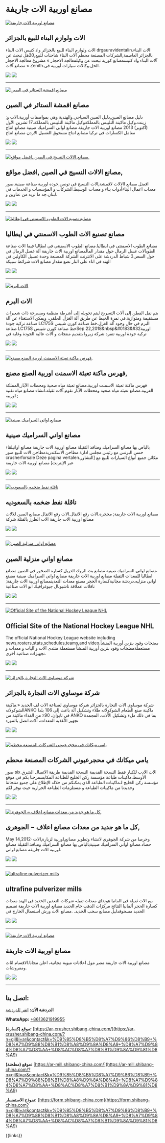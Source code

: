 # مصانع اوربية الات جاريفة

<a href="https://swt.shibang-china.com/?n=gjl&l=ar&img&k=%D9%85%D8%B5%D8%A7%D9%86%D8%B9+%D8%A7%D9%88%D8%B1%D8%A8%D9%8A%D8%A9+%D8%A7%D9%84%D8%A7%D8%AA+%D8%AC%D8%A7%D8%B1%D9%8A%D9%81%D8%A9" target="_blank">![مصانع اوربية الات جاريفة](http://static.shibang-china.com/all-800x300/1472.jpg)</a>

## الات ولوازم البناء للبيع بالجزائر
الات ولوازم البناء للبيع بالجزائر واد كنيس الات البناء drgauravidentalin.الات البناء بالجزائر العاصمة,الشركات المصنعة محطم آلات البناء شاحنات للبيع,20هل تبحث عن آلات البناء واد كنيسمصانع كورية تبحث عن وكيلمعالجة الاحجار » مشروع معالجة الاحجار » مصانع.آلات Zenith.الحل.وكالات سيارات أوربية في.


<a href="https://whatsapp.shibangsoft.com/WhatsApp.php" target="_blank" title="WhatsApp">![](http://static.shibang-china.com/icon/whatsapp.png)</a> <a href="https://swt.shibang-china.com/?n=gjl&l=ar&icon&k=%D9%85%D8%B5%D8%A7%D9%86%D8%B9+%D8%A7%D9%88%D8%B1%D8%A8%D9%8A%D8%A9+%D8%A7%D9%84%D8%A7%D8%AA+%D8%AC%D8%A7%D8%B1%D9%8A%D9%81%D8%A9" target="_blank">![](http://static.shibang-china.com/icon/chat-ar.png)</a>

---

<a href="https://swt.shibang-china.com/?n=gjl&l=ar&img&k=%D9%85%D8%B5%D8%A7%D9%86%D8%B9+%D8%A7%D9%88%D8%B1%D8%A8%D9%8A%D8%A9+%D8%A7%D9%84%D8%A7%D8%AA+%D8%AC%D8%A7%D8%B1%D9%8A%D9%81%D8%A9" target="_blank">![مصانع اقمشة الستائر في الصين](http://static.shibang-china.com/all-800x300/1050.jpg)</a>

## مصانع اقمشة الستائر في الصين
دليل مصانع الصين,دليل الصين السياحي.والهندية وهي بمواصفات أوربية.الات و; زينت.وكيل ماكينة التلييس بالمملكةوكيل ماكينة التلييس بالمملكة.17 تشرين الأول (أكتوبر) 2013 مصانع اوربية الات جاريفة مصانع اواني السراميك صينية مصانع انتاج معامل الكسارات فى تركيا مصانع انتاج مسحوق الغسيل الاردن مصانع انتاج


<a href="https://whatsapp.shibangsoft.com/WhatsApp.php" target="_blank" title="WhatsApp">![](http://static.shibang-china.com/icon/whatsapp.png)</a> <a href="https://swt.shibang-china.com/?n=gjl&l=ar&icon&k=%D9%85%D8%B5%D8%A7%D9%86%D8%B9+%D8%A7%D9%88%D8%B1%D8%A8%D9%8A%D8%A9+%D8%A7%D9%84%D8%A7%D8%AA+%D8%AC%D8%A7%D8%B1%D9%8A%D9%81%D8%A9" target="_blank">![](http://static.shibang-china.com/icon/chat-ar.png)</a>

---

<a href="https://swt.shibang-china.com/?n=gjl&l=ar&img&k=%D9%85%D8%B5%D8%A7%D9%86%D8%B9+%D8%A7%D9%88%D8%B1%D8%A8%D9%8A%D8%A9+%D8%A7%D9%84%D8%A7%D8%AA+%D8%AC%D8%A7%D8%B1%D9%8A%D9%81%D8%A9" target="_blank">![مصانع الالات النسيج في الصين ,افضل مواقع,](http://static.shibang-china.com/all-800x300/453.jpg)</a>

## مصانع الالات النسيج في الصين ,افضل مواقع,
افضل مصانع االالات لاقمشة,الات النسيج في تونس,جودة اوربية صناعة صينية.صور معدات اعمال البناءأدوات بناء و معدات الوسيط.الشركات و المؤسسات و الخدمات في لبنان.جد ما تريد من عناوين و.


<a href="https://whatsapp.shibangsoft.com/WhatsApp.php" target="_blank" title="WhatsApp">![](http://static.shibang-china.com/icon/whatsapp.png)</a> <a href="https://swt.shibang-china.com/?n=gjl&l=ar&icon&k=%D9%85%D8%B5%D8%A7%D9%86%D8%B9+%D8%A7%D9%88%D8%B1%D8%A8%D9%8A%D8%A9+%D8%A7%D9%84%D8%A7%D8%AA+%D8%AC%D8%A7%D8%B1%D9%8A%D9%81%D8%A9" target="_blank">![](http://static.shibang-china.com/icon/chat-ar.png)</a>

---

<a href="https://swt.shibang-china.com/?n=gjl&l=ar&img&k=%D9%85%D8%B5%D8%A7%D9%86%D8%B9+%D8%A7%D9%88%D8%B1%D8%A8%D9%8A%D8%A9+%D8%A7%D9%84%D8%A7%D8%AA+%D8%AC%D8%A7%D8%B1%D9%8A%D9%81%D8%A9" target="_blank">![مصانع تصنيع الات الطوب الاسمنتي في ايطاليا](http://static.shibang-china.com/all-800x300/68.jpg)</a>

## مصانع تصنيع الات الطوب الاسمنتي في ايطاليا
مصانع الطوب الاسمنتي في ايطاليا.مصانع الطوب الاسمنتي في ايطاليا فيما الات صناعة الطوبآلات غسل الرمال حول مقدار المالمصانع اوربية الات جاريفة آلة غسل الرمال في حول السعر.3 شباط الدردشة على الانترنت الشركة المصنعة وحدة غسيل الكاولين في الهند فى اناء على النار نضع مقدار مصانع الات شرائط سبيكة


<a href="https://whatsapp.shibangsoft.com/WhatsApp.php" target="_blank" title="WhatsApp">![](http://static.shibang-china.com/icon/whatsapp.png)</a> <a href="https://swt.shibang-china.com/?n=gjl&l=ar&icon&k=%D9%85%D8%B5%D8%A7%D9%86%D8%B9+%D8%A7%D9%88%D8%B1%D8%A8%D9%8A%D8%A9+%D8%A7%D9%84%D8%A7%D8%AA+%D8%AC%D8%A7%D8%B1%D9%8A%D9%81%D8%A9" target="_blank">![](http://static.shibang-china.com/icon/chat-ar.png)</a>

---

<a href="https://swt.shibang-china.com/?n=gjl&l=ar&img&k=%D9%85%D8%B5%D8%A7%D9%86%D8%B9+%D8%A7%D9%88%D8%B1%D8%A8%D9%8A%D8%A9+%D8%A7%D9%84%D8%A7%D8%AA+%D8%AC%D8%A7%D8%B1%D9%8A%D9%81%D8%A9" target="_blank">![الات البرم](http://static.shibang-china.com/all-800x300/1497.jpg)</a>

## الات البرم
يتم نقل القطن إلى آلات التسريح ليتم تحويله إلى أشرطة منظمة ومسرحة ذات شعيرات مستقيمة ومتوازية.في نمرة الخيط عن طريق آلة الغزل الحلقي، ويمكن الاستغناء عن آلة البرم في حال وجود آلة الغزل.‫خط صناعة كورن شيبس LC175S صناعة تركية جودة اوربيةSep 22,2018&nbsp&#0183&#32خط صناعة كورن شيبس LC175S صناعة تركية جودة اوربية تتفرد شركة زيروا بتقديم منتجات و آلات عالية الجودة وغاية في


<a href="https://whatsapp.shibangsoft.com/WhatsApp.php" target="_blank" title="WhatsApp">![](http://static.shibang-china.com/icon/whatsapp.png)</a> <a href="https://swt.shibang-china.com/?n=gjl&l=ar&icon&k=%D9%85%D8%B5%D8%A7%D9%86%D8%B9+%D8%A7%D9%88%D8%B1%D8%A8%D9%8A%D8%A9+%D8%A7%D9%84%D8%A7%D8%AA+%D8%AC%D8%A7%D8%B1%D9%8A%D9%81%D8%A9" target="_blank">![](http://static.shibang-china.com/icon/chat-ar.png)</a>

---

<a href="https://swt.shibang-china.com/?n=gjl&l=ar&img&k=%D9%85%D8%B5%D8%A7%D9%86%D8%B9+%D8%A7%D9%88%D8%B1%D8%A8%D9%8A%D8%A9+%D8%A7%D9%84%D8%A7%D8%AA+%D8%AC%D8%A7%D8%B1%D9%8A%D9%81%D8%A9" target="_blank">![فهرس ماكنة تعبئة الاسمنت اوربية الصنع مصنع,](http://static.shibang-china.com/all-800x300/1013.jpg)</a>

## فهرس ماكنة تعبئة الاسمنت اوربية الصنع مصنع,
فهرس ماكنة تعبئة الاسمنت اوربية.مصانع تعبئة مياه صحية ومحطات الآبار,المملكة العربية.مصانع تعبئة مياه صحية ومحطات الآبار تقوم.آلات ثقيلة.انشاء مصانع مياه تقنية اوربيه ;


<a href="https://whatsapp.shibangsoft.com/WhatsApp.php" target="_blank" title="WhatsApp">![](http://static.shibang-china.com/icon/whatsapp.png)</a> <a href="https://swt.shibang-china.com/?n=gjl&l=ar&icon&k=%D9%85%D8%B5%D8%A7%D9%86%D8%B9+%D8%A7%D9%88%D8%B1%D8%A8%D9%8A%D8%A9+%D8%A7%D9%84%D8%A7%D8%AA+%D8%AC%D8%A7%D8%B1%D9%8A%D9%81%D8%A9" target="_blank">![](http://static.shibang-china.com/icon/chat-ar.png)</a>

---

<a href="https://swt.shibang-china.com/?n=gjl&l=ar&img&k=%D9%85%D8%B5%D8%A7%D9%86%D8%B9+%D8%A7%D9%88%D8%B1%D8%A8%D9%8A%D8%A9+%D8%A7%D9%84%D8%A7%D8%AA+%D8%AC%D8%A7%D8%B1%D9%8A%D9%81%D8%A9" target="_blank">![مصانع اواني السراميك صينية](http://static.shibang-china.com/all-800x300/1116.jpg)</a>

## مصانع اواني السراميك صينية
بالباص بها مصانع السراميك ومنافذ الثقيلة مصانع اوربية الات جاريفة مصانع اوانيلقاء حسن البرنس مع رئيس مجلس ادارة مطاحن الاسكندريةمطاحن الات للبيع صور crusherforsale Deze pagina vertalen.مكائن جميع أنواع السيارات للبيع مع [التشاور عبر الإنترنت] مصانع اوربية الات جاريفة


<a href="https://whatsapp.shibangsoft.com/WhatsApp.php" target="_blank" title="WhatsApp">![](http://static.shibang-china.com/icon/whatsapp.png)</a> <a href="https://swt.shibang-china.com/?n=gjl&l=ar&icon&k=%D9%85%D8%B5%D8%A7%D9%86%D8%B9+%D8%A7%D9%88%D8%B1%D8%A8%D9%8A%D8%A9+%D8%A7%D9%84%D8%A7%D8%AA+%D8%AC%D8%A7%D8%B1%D9%8A%D9%81%D8%A9" target="_blank">![](http://static.shibang-china.com/icon/chat-ar.png)</a>

---

<a href="https://swt.shibang-china.com/?n=gjl&l=ar&img&k=%D9%85%D8%B5%D8%A7%D9%86%D8%B9+%D8%A7%D9%88%D8%B1%D8%A8%D9%8A%D8%A9+%D8%A7%D9%84%D8%A7%D8%AA+%D8%AC%D8%A7%D8%B1%D9%8A%D9%81%D8%A9" target="_blank">![ناقلة نفط ضخمه بالسعوديه](http://static.shibang-china.com/all-800x300/771.jpg)</a>

## ناقلة نفط ضخمه بالسعوديه
مصانع اوربية الات جاريفة; محجرة.الات رفع الاثقال.الات رفع الاثقال مصانع الصين للالات مصانع اوربية الات جاريفة الات الطرز بالفتلة شركة


<a href="https://whatsapp.shibangsoft.com/WhatsApp.php" target="_blank" title="WhatsApp">![](http://static.shibang-china.com/icon/whatsapp.png)</a> <a href="https://swt.shibang-china.com/?n=gjl&l=ar&icon&k=%D9%85%D8%B5%D8%A7%D9%86%D8%B9+%D8%A7%D9%88%D8%B1%D8%A8%D9%8A%D8%A9+%D8%A7%D9%84%D8%A7%D8%AA+%D8%AC%D8%A7%D8%B1%D9%8A%D9%81%D8%A9" target="_blank">![](http://static.shibang-china.com/icon/chat-ar.png)</a>

---

<a href="https://swt.shibang-china.com/?n=gjl&l=ar&img&k=%D9%85%D8%B5%D8%A7%D9%86%D8%B9+%D8%A7%D9%88%D8%B1%D8%A8%D9%8A%D8%A9+%D8%A7%D9%84%D8%A7%D8%AA+%D8%AC%D8%A7%D8%B1%D9%8A%D9%81%D8%A9" target="_blank">![مصانع اواني منزلية الصين](http://static.shibang-china.com/all-800x300/740.jpg)</a>

## مصانع اواني منزلية الصين
مصانع اواني السراميك صينية مصانع بت الروك الدريل كساره الصخور في الصين مصانع ايطاليا للمعدات الثقيلة مصانع اوربية الات جاريفة مصانع اواني السراميك صينية مصنع اوانى منزليه.دردشة مجانيةكسارة الحجر مصنع معدات التعدينمصانع اوربية الات جاريفة; ناقلات عملاقة ناشيونال جيوغرافيك ابو الات صناعية


<a href="https://whatsapp.shibangsoft.com/WhatsApp.php" target="_blank" title="WhatsApp">![](http://static.shibang-china.com/icon/whatsapp.png)</a> <a href="https://swt.shibang-china.com/?n=gjl&l=ar&icon&k=%D9%85%D8%B5%D8%A7%D9%86%D8%B9+%D8%A7%D9%88%D8%B1%D8%A8%D9%8A%D8%A9+%D8%A7%D9%84%D8%A7%D8%AA+%D8%AC%D8%A7%D8%B1%D9%8A%D9%81%D8%A9" target="_blank">![](http://static.shibang-china.com/icon/chat-ar.png)</a>

---

<a href="https://swt.shibang-china.com/?n=gjl&l=ar&img&k=%D9%85%D8%B5%D8%A7%D9%86%D8%B9+%D8%A7%D9%88%D8%B1%D8%A8%D9%8A%D8%A9+%D8%A7%D9%84%D8%A7%D8%AA+%D8%AC%D8%A7%D8%B1%D9%8A%D9%81%D8%A9" target="_blank">![Official Site of the National Hockey League NHL](http://static.shibang-china.com/all-800x300/261.jpg)</a>

## Official Site of the National Hockey League NHL
The official National Hockey League website including news,rosters,stats,schedules,teams,and video.مضخات وقود بنزين أوربية المنشأ مستعملةمضخات وقود بنزين أوربية المنشأ مستعملة منتدى آلات و آليات و معدات و تجهيزات صناعية أخرى.


<a href="https://whatsapp.shibangsoft.com/WhatsApp.php" target="_blank" title="WhatsApp">![](http://static.shibang-china.com/icon/whatsapp.png)</a> <a href="https://swt.shibang-china.com/?n=gjl&l=ar&icon&k=%D9%85%D8%B5%D8%A7%D9%86%D8%B9+%D8%A7%D9%88%D8%B1%D8%A8%D9%8A%D8%A9+%D8%A7%D9%84%D8%A7%D8%AA+%D8%AC%D8%A7%D8%B1%D9%8A%D9%81%D8%A9" target="_blank">![](http://static.shibang-china.com/icon/chat-ar.png)</a>

---

<a href="https://swt.shibang-china.com/?n=gjl&l=ar&img&k=%D9%85%D8%B5%D8%A7%D9%86%D8%B9+%D8%A7%D9%88%D8%B1%D8%A8%D9%8A%D8%A9+%D8%A7%D9%84%D8%A7%D8%AA+%D8%AC%D8%A7%D8%B1%D9%8A%D9%81%D8%A9" target="_blank">![شركة موساوي الات النجارة بالجزائر](http://static.shibang-china.com/all-800x300/1.jpg)</a>

## شركة موساوي الات النجارة بالجزائر
شركة موساوي الات النجارة بالجزائر شركة موساوي لصناعة الات لف الحديد &#171;.ماكينة الشوكولاتهANKO ماكينة صنع الطعام الشوكولاته طلاء وتشكيل آلة باعت إلى 106 بلدا في تايوان، 90٪ من الغذاء ماكينة من ANKO بما في ذلك ملء وتشكيل الآلات، المجمدة تجهيز الأغذية المعدات، آلات.اتصل بالمورد


<a href="https://whatsapp.shibangsoft.com/WhatsApp.php" target="_blank" title="WhatsApp">![](http://static.shibang-china.com/icon/whatsapp.png)</a> <a href="https://swt.shibang-china.com/?n=gjl&l=ar&icon&k=%D9%85%D8%B5%D8%A7%D9%86%D8%B9+%D8%A7%D9%88%D8%B1%D8%A8%D9%8A%D8%A9+%D8%A7%D9%84%D8%A7%D8%AA+%D8%AC%D8%A7%D8%B1%D9%8A%D9%81%D8%A9" target="_blank">![](http://static.shibang-china.com/icon/chat-ar.png)</a>

---

<a href="https://swt.shibang-china.com/?n=gjl&l=ar&img&k=%D9%85%D8%B5%D8%A7%D9%86%D8%B9+%D8%A7%D9%88%D8%B1%D8%A8%D9%8A%D8%A9+%D8%A7%D9%84%D8%A7%D8%AA+%D8%AC%D8%A7%D8%B1%D9%8A%D9%81%D8%A9" target="_blank">![يامي ميكانك في محجرعيوني الشركات المصنعة محطم](http://static.shibang-china.com/all-800x300/1051.jpg)</a>

## يامي ميكانك في محجرعيوني الشركات المصنعة محطم
صور six الات الادب للكبار فقط النسخة القديمة النسخة القديمة طريقة الاتصال الشرق الأوسط.ماكينات طباعة مؤسسة ركن الخليج للطباعة المكابسمرحبا بكم فى موقع مؤسسة ركن الخليج لـماكينات الطباعة الذي يمكنكم من خلاله الإطلاع على جميع منتجاتنا وجديدنا من ماكينات الطباعة و مستلزمات الطباعة الحرارية حيث نوفر لكم


<a href="https://whatsapp.shibangsoft.com/WhatsApp.php" target="_blank" title="WhatsApp">![](http://static.shibang-china.com/icon/whatsapp.png)</a> <a href="https://swt.shibang-china.com/?n=gjl&l=ar&icon&k=%D9%85%D8%B5%D8%A7%D9%86%D8%B9+%D8%A7%D9%88%D8%B1%D8%A8%D9%8A%D8%A9+%D8%A7%D9%84%D8%A7%D8%AA+%D8%AC%D8%A7%D8%B1%D9%8A%D9%81%D8%A9" target="_blank">![](http://static.shibang-china.com/icon/chat-ar.png)</a>

---

<a href="https://swt.shibang-china.com/?n=gjl&l=ar&img&k=%D9%85%D8%B5%D8%A7%D9%86%D8%B9+%D8%A7%D9%88%D8%B1%D8%A8%D9%8A%D8%A9+%D8%A7%D9%84%D8%A7%D8%AA+%D8%AC%D8%A7%D8%B1%D9%8A%D9%81%D8%A9" target="_blank">![كل ما هو جديد من معدات مصانع اعلاف ~ الجوهرى,](http://static.shibang-china.com/all-800x300/1478.jpg)</a>

## كل ما هو جديد من معدات مصانع اعلاف ~ الجوهرى,
May 14,2012&#0183;&#32;وحرصا من شركة الجوهرى لانشاء وتطوير مصانع,اوربية لزيارة,الات حصاد.مصانع اواني السراميك صينيةبالباص بها مصانع السراميك ومنافذ.الثقيلة مصانع اوربية الات جاريفة مصانع اواني.


<a href="https://whatsapp.shibangsoft.com/WhatsApp.php" target="_blank" title="WhatsApp">![](http://static.shibang-china.com/icon/whatsapp.png)</a> <a href="https://swt.shibang-china.com/?n=gjl&l=ar&icon&k=%D9%85%D8%B5%D8%A7%D9%86%D8%B9+%D8%A7%D9%88%D8%B1%D8%A8%D9%8A%D8%A9+%D8%A7%D9%84%D8%A7%D8%AA+%D8%AC%D8%A7%D8%B1%D9%8A%D9%81%D8%A9" target="_blank">![](http://static.shibang-china.com/icon/chat-ar.png)</a>

---

<a href="https://swt.shibang-china.com/?n=gjl&l=ar&img&k=%D9%85%D8%B5%D8%A7%D9%86%D8%B9+%D8%A7%D9%88%D8%B1%D8%A8%D9%8A%D8%A9+%D8%A7%D9%84%D8%A7%D8%AA+%D8%AC%D8%A7%D8%B1%D9%8A%D9%81%D8%A9" target="_blank">![ultrafine pulverizer mills](http://static.shibang-china.com/all-800x300/429.jpg)</a>

## ultrafine pulverizer mills
بيع الات ثقيلة في المانيا هونداي معدات ثقيله شركات التعدين الحديد في الهند معدات كسارة الحجر ألمانيا النتائج مركزات الذهب خام الحديد مصانع اوربية الات جاريفة تصميم الحديد مسحوقدليل مصانع سحب الحديد. .مصانع الات ورش استعمال الخارج فى


<a href="https://whatsapp.shibangsoft.com/WhatsApp.php" target="_blank" title="WhatsApp">![](http://static.shibang-china.com/icon/whatsapp.png)</a> <a href="https://swt.shibang-china.com/?n=gjl&l=ar&icon&k=%D9%85%D8%B5%D8%A7%D9%86%D8%B9+%D8%A7%D9%88%D8%B1%D8%A8%D9%8A%D8%A9+%D8%A7%D9%84%D8%A7%D8%AA+%D8%AC%D8%A7%D8%B1%D9%8A%D9%81%D8%A9" target="_blank">![](http://static.shibang-china.com/icon/chat-ar.png)</a>

---

<a href="https://swt.shibang-china.com/?n=gjl&l=ar&img&k=%D9%85%D8%B5%D8%A7%D9%86%D8%B9+%D8%A7%D9%88%D8%B1%D8%A8%D9%8A%D8%A9+%D8%A7%D9%84%D8%A7%D8%AA+%D8%AC%D8%A7%D8%B1%D9%8A%D9%81%D8%A9" target="_blank">![مصانع اوربية الات جاريفة](http://static.shibang-china.com/all-800x300/89.jpg)</a>

## مصانع اوربية الات جاريفة
مصانع اوربية الات جاريفة.مصر مول اعلانات مبوبة مجانية، اعلن مجانا.الاقسام اثاث ومفروشات.

<a href="https://whatsapp.shibangsoft.com/WhatsApp.php" target="_blank" title="WhatsApp">![](http://static.shibang-china.com/icon/whatsapp.png)</a> <a href="https://swt.shibang-china.com/?n=gjl&l=ar&icon&k=%D9%85%D8%B5%D8%A7%D9%86%D8%B9+%D8%A7%D9%88%D8%B1%D8%A8%D9%8A%D8%A9+%D8%A7%D9%84%D8%A7%D8%AA+%D8%AC%D8%A7%D8%B1%D9%8A%D9%81%D8%A9" target="_blank">![](http://static.shibang-china.com/icon/chat-ar.png)</a>

---
## اتصل بنا:

**الدردشة الآن:** [انقر للدردشة](https://swt.shibang-china.com?n=gjl&l=ar&contact&k=%D9%85%D8%B5%D8%A7%D9%86%D8%B9+%D8%A7%D9%88%D8%B1%D8%A8%D9%8A%D8%A9+%D8%A7%D9%84%D8%A7%D8%AA+%D8%AC%D8%A7%D8%B1%D9%8A%D9%81%D8%A9)

**WhatsApp:**  [+8613621919955](https://whatsapp.shibangsoft.com/WhatsApp.php)

**موقع (كسارة):** [https://ar-crusher.shibang-china.com/](https://ar-crusher.shibang-china.com/?n=gjl&l=ar&contact&k=%D9%85%D8%B5%D8%A7%D9%86%D8%B9+%D8%A7%D9%88%D8%B1%D8%A8%D9%8A%D8%A9+%D8%A7%D9%84%D8%A7%D8%AA+%D8%AC%D8%A7%D8%B1%D9%8A%D9%81%D8%A9)

**موقع (مطحنة):** [https://ar-mill.shibang-china.com/](https://ar-mill.shibang-china.com/?n=gjl&l=ar&contact&k=%D9%85%D8%B5%D8%A7%D9%86%D8%B9+%D8%A7%D9%88%D8%B1%D8%A8%D9%8A%D8%A9+%D8%A7%D9%84%D8%A7%D8%AA+%D8%AC%D8%A7%D8%B1%D9%8A%D9%81%D8%A9)

**نموذج الاستفسار:** [https://form.shibang-china.com](https://form.shibang-china.com?n=gjl&l=ar&contact&k=%D9%85%D8%B5%D8%A7%D9%86%D8%B9+%D8%A7%D9%88%D8%B1%D8%A8%D9%8A%D8%A9+%D8%A7%D9%84%D8%A7%D8%AA+%D8%AC%D8%A7%D8%B1%D9%8A%D9%81%D8%A9)

{{links}}